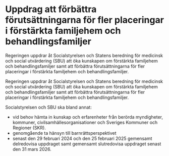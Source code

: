 # Uppdrag att förbättra förutsättningarna för fler placeringar i förstärkta familjehem och behandlingsfamiljer

Regeringen uppdrar åt Socialstyrelsen och Statens beredning för medicinsk och social utvärdering (SBU) att öka kunskapen om förstärkta familjehem och behandlingsfamiljer samt att förbättra förutsättningarna för fler placeringar i förstärkta familjehem och behandlingsfamiljer.

Regeringen uppdrar åt Socialstyrelsen och Statens beredning för medicinsk och social utvärdering (SBU) att öka kunskapen om förstärkta familjehem och behandlingsfamiljer samt att förbättra förutsättningarna för fler placeringar i förstärkta familjehem och behandlingsfamiljer.

Socialstyrelsen och SBU ska bland annat:

* vid behov hämta in kunskap och erfarenheter från berörda myndigheter, kommuner, civilsamhällesorganisationer och Sveriges Kommuner och Regioner (SKR).
* genomgående ta hänsyn till barnrättsperspektivet
* senast den 29 februari 2024 och den 25 februari 2025 gemensamt delredovisa uppdraget samt gemensamt slutredovisa uppdraget senast den 31 mars 2026.
